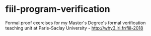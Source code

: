 # fiil-program-verification
Formal proof exercises for my Master's Degree's formal verification teaching unit at Paris-Saclay University - http://why3.lri.fr/fiil-2018
